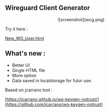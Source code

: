 ## Wireguard Client Generator

<center>
![screenshot](wcg.png)
</center>

Try it here :

[New_WG_User.html](https://htmlpreview.github.io/?https://github.com/seb1k/Wireguard-Client-Generator/blob/main/New_WG_User.html)


## What's new :

- Better UI
- Single HTML file
- More option
- Data saved in localstorage for futur use.


Based on jcarrano tool :

[https://jcarrano.github.io/wg-keygen-notrust/](https://github.com/jcarrano/wg-keygen-notrust)
